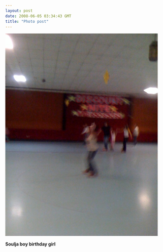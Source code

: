 ```yaml
---
layout: post
date: 2008-06-05 03:34:43 GMT
title: "Photo post"
---
```

![travisj](/images/80edfd8903c05b6ebade1f50b7d9424a12009b3ee12cad6b94359d429b31d4c0.jpg)

<b>Soulja boy birthday girl</b>